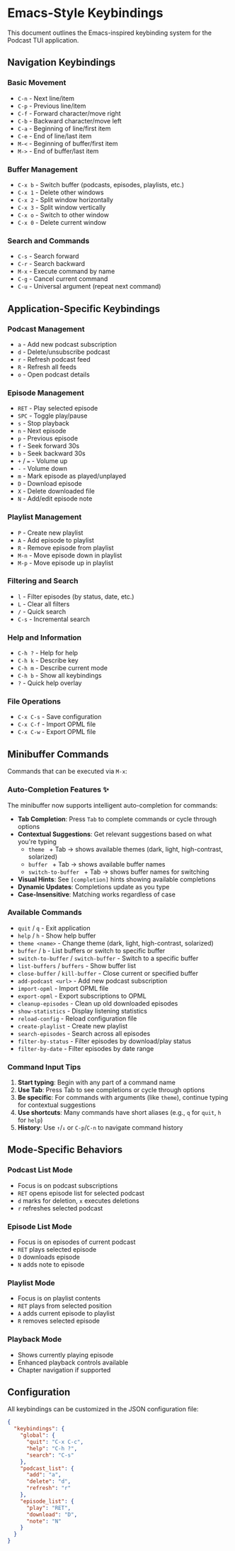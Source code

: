 # Emacs-Style Keybindings

This document outlines the Emacs-inspired keybinding system for the Podcast TUI application.

## Navigation Keybindings

### Basic Movement
- `C-n` - Next line/item
- `C-p` - Previous line/item  
- `C-f` - Forward character/move right
- `C-b` - Backward character/move left
- `C-a` - Beginning of line/first item
- `C-e` - End of line/last item
- `M-<` - Beginning of buffer/first item
- `M->` - End of buffer/last item

### Buffer Management
- `C-x b` - Switch buffer (podcasts, episodes, playlists, etc.)
- `C-x 1` - Delete other windows
- `C-x 2` - Split window horizontally  
- `C-x 3` - Split window vertically
- `C-x o` - Switch to other window
- `C-x 0` - Delete current window

### Search and Commands
- `C-s` - Search forward
- `C-r` - Search backward
- `M-x` - Execute command by name
- `C-g` - Cancel current command
- `C-u` - Universal argument (repeat next command)

## Application-Specific Keybindings

### Podcast Management
- `a` - Add new podcast subscription
- `d` - Delete/unsubscribe podcast
- `r` - Refresh podcast feed
- `R` - Refresh all feeds
- `o` - Open podcast details

### Episode Management
- `RET` - Play selected episode
- `SPC` - Toggle play/pause
- `s` - Stop playback
- `n` - Next episode
- `p` - Previous episode
- `f` - Seek forward 30s
- `b` - Seek backward 30s
- `+` / `=` - Volume up
- `-` - Volume down
- `m` - Mark episode as played/unplayed
- `D` - Download episode
- `X` - Delete downloaded file
- `N` - Add/edit episode note

### Playlist Management
- `P` - Create new playlist
- `A` - Add episode to playlist
- `R` - Remove episode from playlist
- `M-n` - Move episode down in playlist
- `M-p` - Move episode up in playlist

### Filtering and Search
- `l` - Filter episodes (by status, date, etc.)
- `L` - Clear all filters
- `/` - Quick search
- `C-s` - Incremental search

### Help and Information
- `C-h ?` - Help for help
- `C-h k` - Describe key
- `C-h m` - Describe current mode
- `C-h b` - Show all keybindings
- `?` - Quick help overlay

### File Operations
- `C-x C-s` - Save configuration
- `C-x C-f` - Import OPML file
- `C-x C-w` - Export OPML file

## Minibuffer Commands

Commands that can be executed via `M-x`:

### Auto-Completion Features ✨

The minibuffer now supports intelligent auto-completion for commands:

- **Tab Completion**: Press `Tab` to complete commands or cycle through options
- **Contextual Suggestions**: Get relevant suggestions based on what you're typing
  - `theme ` + Tab → shows available themes (dark, light, high-contrast, solarized)
  - `buffer ` + Tab → shows available buffer names
  - `switch-to-buffer ` + Tab → shows buffer names for switching
- **Visual Hints**: See `[completion]` hints showing available completions
- **Dynamic Updates**: Completions update as you type
- **Case-Insensitive**: Matching works regardless of case

### Available Commands

- `quit` / `q` - Exit application
- `help` / `h` - Show help buffer
- `theme <name>` - Change theme (dark, light, high-contrast, solarized)
- `buffer` / `b` - List buffers or switch to specific buffer
- `switch-to-buffer` / `switch-buffer` - Switch to a specific buffer
- `list-buffers` / `buffers` - Show buffer list
- `close-buffer` / `kill-buffer` - Close current or specified buffer
- `add-podcast <url>` - Add new podcast subscription
- `import-opml` - Import OPML file
- `export-opml` - Export subscriptions to OPML
- `cleanup-episodes` - Clean up old downloaded episodes
- `show-statistics` - Display listening statistics
- `reload-config` - Reload configuration file
- `create-playlist` - Create new playlist
- `search-episodes` - Search across all episodes
- `filter-by-status` - Filter episodes by download/play status
- `filter-by-date` - Filter episodes by date range

### Command Input Tips

1. **Start typing**: Begin with any part of a command name
2. **Use Tab**: Press Tab to see completions or cycle through options  
3. **Be specific**: For commands with arguments (like `theme`), continue typing for contextual suggestions
4. **Use shortcuts**: Many commands have short aliases (e.g., `q` for `quit`, `h` for `help`)
5. **History**: Use `↑`/`↓` or `C-p`/`C-n` to navigate command history

## Mode-Specific Behaviors

### Podcast List Mode
- Focus is on podcast subscriptions
- `RET` opens episode list for selected podcast
- `d` marks for deletion, `x` executes deletions
- `r` refreshes selected podcast

### Episode List Mode  
- Focus is on episodes of current podcast
- `RET` plays selected episode
- `D` downloads episode
- `N` adds note to episode

### Playlist Mode
- Focus is on playlist contents
- `RET` plays from selected position
- `A` adds current episode to playlist
- `R` removes selected episode

### Playback Mode
- Shows currently playing episode
- Enhanced playback controls available
- Chapter navigation if supported

## Configuration

All keybindings can be customized in the JSON configuration file:

```json
{
  "keybindings": {
    "global": {
      "quit": "C-x C-c",
      "help": "C-h ?",
      "search": "C-s"
    },
    "podcast_list": {
      "add": "a",
      "delete": "d",
      "refresh": "r"
    },
    "episode_list": {
      "play": "RET", 
      "download": "D",
      "note": "N"
    }
  }
}
```